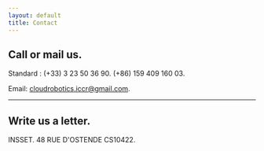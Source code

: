 ```yaml
---
layout: default
title: Contact
---
```

>
## Call or mail us.

Standard : (+33) 3 23 50 36 90. (+86) 159 409 160 03.

Email: <a href="mailto:cloudrobotics.iccr@gmail.com">cloudrobotics.iccr@gmail.com</a>.

---

## Write us a letter.

INSSET. 48 RUE D'OSTENDE CS10422.
